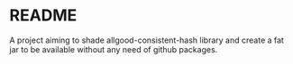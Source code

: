# README #

A project aiming to shade allgood-consistent-hash library and create a fat jar to be available without any need of github packages.